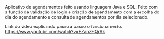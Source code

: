 Aplicativo de agendamentos feito usando linguagem Java e SQL. Feito com a função de validação de login e criação de agendamento com a escolha do dia do agendamento e consulta de agendamentos por dia selecionado.

Link do vídeo explicando passo a passo o funcionamento:
https://www.youtube.com/watch?v=EZanzFIQrAk 

